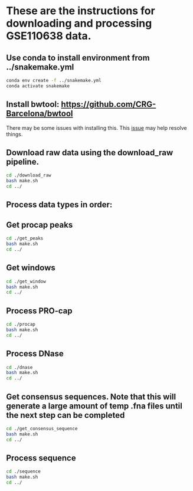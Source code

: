 # These are the instructions for downloading and processing GSE110638 data.

## Use conda to install environment from ../snakemake.yml

```bash
conda env create -f ../snakemake.yml
conda activate snakemake
```

## Install bwtool: https://github.com/CRG-Barcelona/bwtool
There may be some issues with installing this. This [issue](https://github.com/CRG-Barcelona/bwtool/issues/49) may help resolve things.

## Download raw data using the download_raw pipeline.

```bash
cd ./download_raw
bash make.sh
cd ../
```

## Process data types in order:

## Get procap peaks

```bash
cd ./get_peaks
bash make.sh
cd ../
```

## Get windows

```bash
cd ./get_window
bash make.sh
cd ../
```

## Process PRO-cap

```bash
cd ./procap
bash make.sh
cd ../
```

## Process DNase

```bash
cd ./dnase
bash make.sh
cd ../
```

## Get consensus sequences. Note that this will generate a large amount of temp .fna files until the next step can be completed

```bash
cd ./get_consensus_sequence
bash make.sh
cd ../
```

## Process sequence

```bash
cd ./sequence
bash make.sh
cd ../
```
